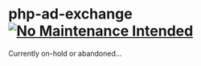# php-ad-exchange [![No Maintenance Intended](http://unmaintained.tech/badge.svg)](http://unmaintained.tech/)


Currently on-hold or abandoned...
